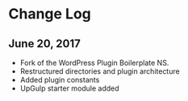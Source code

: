 # Change Log

## June 20, 2017

* Fork of the WordPress Plugin Boilerplate NS.
* Restructured directories and plugin architecture
* Added plugin constants
* UpGulp starter module added
